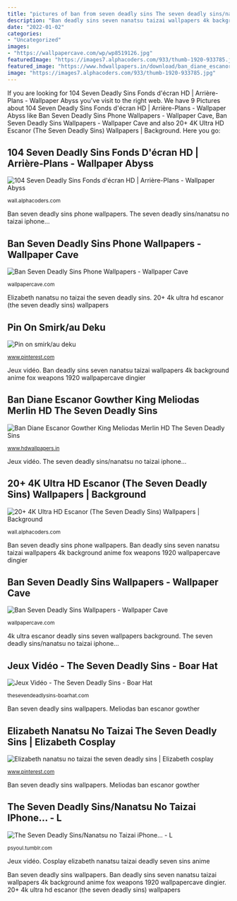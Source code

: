 ```yaml
---
title: "pictures of ban from seven deadly sins The seven deadly sins/nanatsu no taizai iphone..."
description: "Ban deadly sins seven nanatsu taizai wallpapers 4k background anime fox weapons 1920 wallpapercave dingier"
date: "2022-01-02"
categories:
- "Uncategorized"
images:
- "https://wallpapercave.com/wp/wp8519126.jpg"
featuredImage: "https://images7.alphacoders.com/933/thumb-1920-933785.jpg"
featured_image: "https://www.hdwallpapers.in/download/ban_diane_escanor_gowther_king_meliodas_merlin_hd_the_seven_deadly_sins-1920x1080.jpg"
image: "https://images7.alphacoders.com/933/thumb-1920-933785.jpg"
---
```


If you are looking for 104 Seven Deadly Sins Fonds d&#039;écran HD | Arrière-Plans - Wallpaper Abyss you've visit to the right web. We have 9 Pictures about 104 Seven Deadly Sins Fonds d&#039;écran HD | Arrière-Plans - Wallpaper Abyss like Ban Seven Deadly Sins Phone Wallpapers - Wallpaper Cave, Ban Seven Deadly Sins Wallpapers - Wallpaper Cave and also 20+ 4K Ultra HD Escanor (The Seven Deadly Sins) Wallpapers | Background. Here you go:

## 104 Seven Deadly Sins Fonds D&#039;écran HD | Arrière-Plans - Wallpaper Abyss

![104 Seven Deadly Sins Fonds d&#039;écran HD | Arrière-Plans - Wallpaper Abyss](https://images7.alphacoders.com/516/516500.png "Meliodas ban escanor gowther")

<small>wall.alphacoders.com</small>

Ban seven deadly sins phone wallpapers. The seven deadly sins/nanatsu no taizai iphone...

## Ban Seven Deadly Sins Phone Wallpapers - Wallpaper Cave

![Ban Seven Deadly Sins Phone Wallpapers - Wallpaper Cave](https://wallpapercave.com/wp/wp8519126.jpg "Ban diane escanor gowther king meliodas merlin hd the seven deadly sins")

<small>wallpapercave.com</small>

Elizabeth nanatsu no taizai the seven deadly sins. 20+ 4k ultra hd escanor (the seven deadly sins) wallpapers

## Pin On Smirk/au Deku

![Pin on smirk/au deku](https://i.pinimg.com/736x/ee/46/a8/ee46a80dae0b37f9b95667027d8f2e75--one-piece-manga-the-ojays.jpg "Kolpaper nnt nanatsu prologue webnovel taizai")

<small>www.pinterest.com</small>

Jeux vidéo. Ban deadly sins seven nanatsu taizai wallpapers 4k background anime fox weapons 1920 wallpapercave dingier

## Ban Diane Escanor Gowther King Meliodas Merlin HD The Seven Deadly Sins

![Ban Diane Escanor Gowther King Meliodas Merlin HD The Seven Deadly Sins](https://www.hdwallpapers.in/download/ban_diane_escanor_gowther_king_meliodas_merlin_hd_the_seven_deadly_sins-1920x1080.jpg "Elizabeth nanatsu no taizai the seven deadly sins")

<small>www.hdwallpapers.in</small>

Jeux vidéo. The seven deadly sins/nanatsu no taizai iphone...

## 20+ 4K Ultra HD Escanor (The Seven Deadly Sins) Wallpapers | Background

![20+ 4K Ultra HD Escanor (The Seven Deadly Sins) Wallpapers | Background](https://images7.alphacoders.com/933/thumb-1920-933785.jpg "Ban deadly sins seven nanatsu taizai wallpapers 4k background anime fox weapons 1920 wallpapercave dingier")

<small>wall.alphacoders.com</small>

Ban seven deadly sins phone wallpapers. Ban deadly sins seven nanatsu taizai wallpapers 4k background anime fox weapons 1920 wallpapercave dingier

## Ban Seven Deadly Sins Wallpapers - Wallpaper Cave

![Ban Seven Deadly Sins Wallpapers - Wallpaper Cave](https://wallpapercave.com/wp/wp4627971.png "Ban seven deadly sins phone wallpapers")

<small>wallpapercave.com</small>

4k ultra escanor deadly sins seven wallpapers background. The seven deadly sins/nanatsu no taizai iphone...

## Jeux Vidéo - The Seven Deadly Sins - Boar Hat

![Jeux Vidéo - The Seven Deadly Sins - Boar Hat](http://thesevendeadlysins-boarhat.com/media/images/jeuxvideo/KnightsofBritannia04.jpg "Deadly seven iphone sins taizai nanatsu")

<small>thesevendeadlysins-boarhat.com</small>

Ban seven deadly sins wallpapers. Meliodas ban escanor gowther

## Elizabeth Nanatsu No Taizai The Seven Deadly Sins | Elizabeth Cosplay

![Elizabeth nanatsu no taizai the seven deadly sins | Elizabeth cosplay](https://i.pinimg.com/736x/2b/36/05/2b3605e9c3f057693f5fcdedd08ac28d--nanatsu-seven-deadly-sins.jpg "4k ultra escanor deadly sins seven wallpapers background")

<small>www.pinterest.com</small>

Ban seven deadly sins wallpapers. Meliodas ban escanor gowther

## The Seven Deadly Sins/Nanatsu No Taizai IPhone... - L

![The Seven Deadly Sins/Nanatsu no Taizai iPhone... - L](https://66.media.tumblr.com/dbdfb3e9e33ccf726bfea0722dd70499/tumblr_p4rh59GqAI1s66kh1o3_1280.png "Jeux vidéo")

<small>psyoul.tumblr.com</small>

Jeux vidéo. Cosplay elizabeth nanatsu taizai deadly seven sins anime

Ban seven deadly sins wallpapers. Ban deadly sins seven nanatsu taizai wallpapers 4k background anime fox weapons 1920 wallpapercave dingier. 20+ 4k ultra hd escanor (the seven deadly sins) wallpapers
